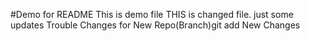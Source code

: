 #Demo for README
This is demo file
THIS is changed file.
just some updates
Trouble Changes for New Repo(Branch)git add 
New Changes
